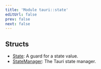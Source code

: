 ```yaml
---
title: 'Module tauri::state'
editUrl: false
prev: false
next: false
---
```




## Structs


- [State](/2/reference/rust/tauri/State): A guard for a state value.
- [StateManager](/2/reference/rust/tauri/StateManager): The Tauri state manager.